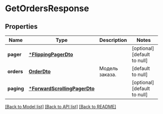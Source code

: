 # GetOrdersResponse

## Properties
Name | Type | Description | Notes
------------ | ------------- | ------------- | -------------
**pager** | [***FlippingPagerDto**](FlippingPagerDTO.md) |  | [optional] [default to null]
**orders** | [**OrderDto**](OrderDTO.md) | Модель заказа.  | [default to null]
**paging** | [***ForwardScrollingPagerDto**](ForwardScrollingPagerDTO.md) |  | [optional] [default to null]

[[Back to Model list]](../README.md#documentation-for-models) [[Back to API list]](../README.md#documentation-for-api-endpoints) [[Back to README]](../README.md)


